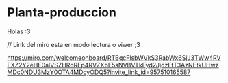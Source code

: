 # Planta-produccion
Holas :3


// Link del miro esta en modo lectura o viwer ;3

https://miro.com/welcomeonboard/RTBqcFlsbWVkS3RabWx6SjJ3TWw4RVFXZ2Y2eHE0alVSZHRoREp4RVZXbE5sNVBVTkFyd2JjdzFtT3AzNEtkUHwzMDc0NDU3MzY0OTA4MDcyODQ5?invite_link_id=957510165587
